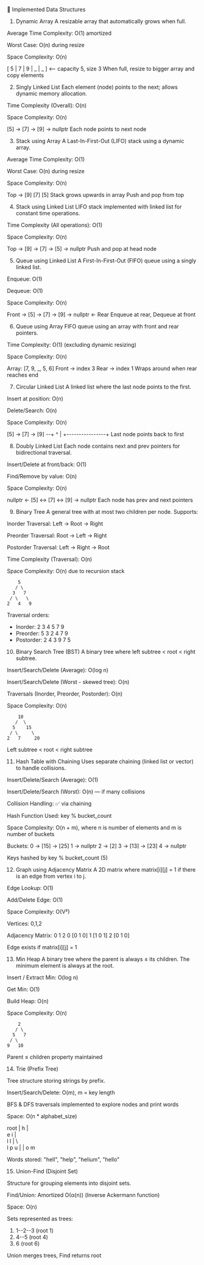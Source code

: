 🧠 Implemented Data Structures
1. Dynamic Array
A resizable array that automatically grows when full.

Average Time Complexity: O(1) amortized

Worst Case: O(n) during resize

Space Complexity: O(n)

[ 5 | 7 | 9 | _ | _ ]  <-- capacity 5, size 3
When full, resize to bigger array and copy elements

2. Singly Linked List
Each element (node) points to the next; allows dynamic memory allocation.

Time Complexity (Overall): O(n)

Space Complexity: O(n)

[5] -> [7] -> [9] -> nullptr
Each node points to next node

3. Stack using Array
A Last-In-First-Out (LIFO) stack using a dynamic array.

Average Time Complexity: O(1)

Worst Case: O(n) during resize

Space Complexity: O(n)

Top -> [9]
        [7]
        [5]
Stack grows upwards in array
Push and pop from top

4. Stack using Linked List
LIFO stack implemented with linked list for constant time operations.

Time Complexity (All operations): O(1)

Space Complexity: O(n)

Top -> [9] -> [7] -> [5] -> nullptr
Push and pop at head node

5. Queue using Linked List
A First-In-First-Out (FIFO) queue using a singly linked list.

Enqueue: O(1)

Dequeue: O(1)

Space Complexity: O(n)

Front -> [5] -> [7] -> [9] -> nullptr <- Rear
Enqueue at rear, Dequeue at front

6. Queue using Array
FIFO queue using an array with front and rear pointers.

Time Complexity: O(1) (excluding dynamic resizing)

Space Complexity: O(n)

Array: [7, 9, _, 5, 6]
Front -> index 3
Rear -> index 1
Wraps around when rear reaches end

7. Circular Linked List
A linked list where the last node points to the first.

Insert at position: O(n)

Delete/Search: O(n)

Space Complexity: O(n)

[5] -> [7] -> [9] --+
   ^                |
   +----------------+
Last node points back to first

8. Doubly Linked List
Each node contains next and prev pointers for bidirectional traversal.

Insert/Delete at front/back: O(1)

Find/Remove by value: O(n)

Space Complexity: O(n)

nullptr <- [5] <-> [7] <-> [9] -> nullptr
Each node has prev and next pointers

9. Binary Tree
A general tree with at most two children per node. Supports:

Inorder Traversal: Left → Root → Right

Preorder Traversal: Root → Left → Right

Postorder Traversal: Left → Right → Root

Time Complexity (Traversal): O(n)

Space Complexity: O(n) due to recursion stack

        5
       / \
      3   7
     / \   \
    2   4   9

Traversal orders:
- Inorder: 2 3 4 5 7 9
- Preorder: 5 3 2 4 7 9
- Postorder: 2 4 3 9 7 5


10. Binary Search Tree (BST)
A binary tree where left subtree < root < right subtree.

Insert/Search/Delete (Average): O(log n)

Insert/Search/Delete (Worst - skewed tree): O(n)

Traversals (Inorder, Preorder, Postorder): O(n)

Space Complexity: O(n)

        10
       /  \
      5    15
     / \     \
    2   7     20

Left subtree < root < right subtree

11. Hash Table with Chaining
Uses separate chaining (linked list or vector) to handle collisions.

Insert/Delete/Search (Average): O(1)

Insert/Delete/Search (Worst): O(n) — if many collisions

Collision Handling: ✅ via chaining

Hash Function Used: key % bucket_count

Space Complexity: O(n + m), where n is number of elements and m is number of buckets

Buckets:
0 -> [15] -> [25]
1 -> nullptr
2 -> [2]
3 -> [13] -> [23]
4 -> nullptr

Keys hashed by key % bucket_count (5)


12. Graph using Adjacency Matrix
A 2D matrix where matrix[i][j] = 1 if there is an edge from vertex i to j.

Edge Lookup: O(1)

Add/Delete Edge: O(1)

Space Complexity: O(V²)

Vertices: 0,1,2

Adjacency Matrix:
   0 1 2
0 [0 1 0]
1 [1 0 1]
2 [0 1 0]

Edge exists if matrix[i][j] = 1

13. Min Heap
A binary tree where the parent is always ≤ its children. The minimum element is always at the root.

Insert / Extract Min: O(log n)

Get Min: O(1)

Build Heap: O(n)

Space Complexity: O(n)

        2
       / \
      5   7
     / \
    9   10

Parent ≤ children property maintained

14. Trie (Prefix Tree)
    
Tree structure storing strings by prefix.

Insert/Search/Delete: O(m), m = key length

BFS & DFS traversals implemented to explore nodes and print words

Space: O(n * alphabet_size)

root
 |
 h
 | \
 e  i
 |   \
 l    l
 | \    \
 l  p    u
 |       |
 o       m

Words stored: "hell", "help", "helium", "hello"

15. Union-Find (Disjoint Set)

Structure for grouping elements into disjoint sets.

Find/Union: Amortized O(α(n)) (Inverse Ackermann function)

Space: O(n)

Sets represented as trees:

1) 1--2--3  (root 1)
2) 4--5     (root 4)
3) 6        (root 6)

Union merges trees, Find returns root
